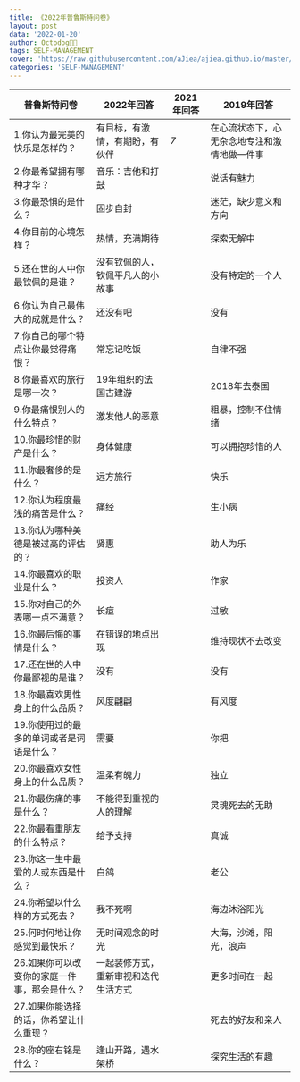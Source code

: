 ```yaml
---
title: 《2022年普鲁斯特问卷》
layout: post
data: '2022-01-20'
author: Octodog🐙🐶
tags: SELF-MANAGEMENT
cover: 'https://raw.githubusercontent.com/aJiea/ajiea.github.io/master/_posts/220120/COVER.JPG'
categories: 'SELF-MANAGEMENT'
---
```


| 普鲁斯特问卷     | 2022年回答    | 2021年回答 | 2019年回答 |
|--------------|-----------|------------|------------|
| 1.你认为最完美的快乐是怎样的？| 有目标，有激情，有期盼，有伙伴   | *7*        |在心流状态下，心无杂念地专注和激情地做一件事      |
| 2.你最希望拥有哪种才华？ | 音乐：吉他和打鼓 |       |   说话有魅力   |
| 3.你最恐惧的是什么？    | 固步自封 |       |    迷茫，缺少意义和方向   |
|  4.你目前的心境怎样？  | 热情，充满期待    |      | 探索无解中
| 5.还在世的人中你最钦佩的是谁？  | 没有钦佩的人，钦佩平凡人的小故事 |       |   没有特定的一个人     |
| 6.你认为自己最伟大的成就是什么？  | 还没有吧      |     | 没有  |
| 7.你自己的哪个特点让你最觉得痛恨？ | 常忘记吃饭  |       | 自律不强     |
| 8.你最喜欢的旅行是哪一次？  | 19年组织的法国古建游 |       |   2018年去泰国    |
| 9.你最痛恨别人的什么特点？     | 激发他人的恶意 |       |  粗暴，控制不住情绪    |
| 10.你最珍惜的财产是什么？  | 身体健康 |       |   可以拥抱珍惜的人   |
| 11.你最奢侈的是什么？   | 远方旅行 |       |   快乐     |
| 12.你认为程度最浅的痛苦是什么？  | 痛经 |       | 生小病     |
| 13.你认为哪种美德是被过高的评估的？ | 贤惠 |       |  助人为乐     |
| 14.你最喜欢的职业是什么？  | 投资人 |       |  作家    |
| 15.你对自己的外表哪一点不满意？ | 长痘 |       |  过敏    |
| 16.你最后悔的事情是什么？ | 在错误的地点出现  |       |   维持现状不去改变   |
| 17.还在世的人中你最鄙视的是谁？   | 没有 |       |  没有    |
| 18.你最喜欢男性身上的什么品质？| 风度翩翩 |       |   有风度     |
| 19.你使用过的最多的单词或者是词语是什么？   | 需要 |       |   你把     |
| 20.你最喜欢女性身上的什么品质？  | 温柔有魄力  |       |独立|
|  21.你最伤痛的事是什么？   | 不能得到重视的人的理解 |       |   灵魂死去的无助    |
| 22.你最看重朋友的什么特点？ | 给予支持 |       |   真诚    |
| 23.你这一生中最爱的人或东西是什么？    | 白鸽 |       |  老公     |
| 24.你希望以什么样的方式死去？ | 我不死啊 |       |     海边沐浴阳光  |
| 25.何时何地让你感觉到最快乐？    | 无时间观念的时光 |       |    大海，沙滩，阳光，浪声   |
| 26.如果你可以改变你的家庭一件事，那会是什么？  | 一起装修方式，重新审视和迭代生活方式  |       |    更多时间在一起  |
| 27.如果你能选择的话，你希望让什么重现？    |  |       |   死去的好友和亲人   |
| 28.你的座右铭是什么？| 逢山开路，遇水架桥 |       |  探究生活的有趣    |
